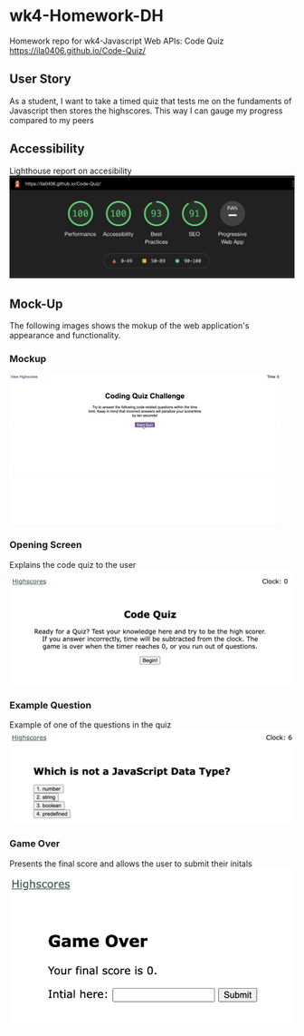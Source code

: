 # wk4-Homework-DH
Homework repo for wk4-Javascript Web APIs: Code Quiz
https://ila0406.github.io/Code-Quiz/

## User Story
As a student, I want to take a timed quiz that tests me on the fundaments of Javascript then stores the highscores. This way I can gauge my progress compared to my peers

## Accessibility
Lighthouse report on accesibility
![Lighthouse](./assets/images/lighthouse.png)

## Mock-Up 

The following images shows the mokup of the web application's appearance and functionality. 

### Mockup
![mockup](./assets/images/mockup.gif)

### Opening Screen
Explains the code quiz to the user
![start](./assets/images/Instructions.png)

### Example Question
Example of one of the questions in the quiz
![question](./assets/images/Questions.png)

### Game Over
Presents the final score and allows the user to submit their initals
![gameover](./assets/images/GameOver.png)